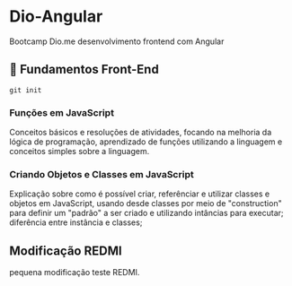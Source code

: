 # Dio-Angular
Bootcamp Dio.me desenvolvimento frontend com Angular

## 👶 Fundamentos Front-End 

```
git init
```

### Funções em JavaScript
Conceitos básicos e resoluções de atividades, focando na melhoria da lógica de programação, aprendizado de funções utilizando a linguagem e conceitos simples sobre a linguagem.

### Criando Objetos e Classes em JavaScript
Explicação sobre como é possível criar, referênciar e utilizar classes e objetos em JavaScript, usando desde classes por meio de "construction" para definir um "padrão" a ser criado e utilizando intâncias para executar;  diferência entre instância e classes;

## Modificação REDMI
pequena modificação teste REDMI.


